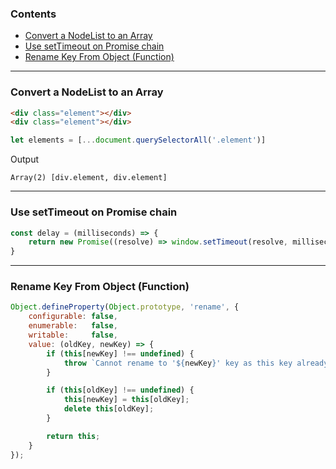 
### Contents

- [Convert a NodeList to an Array](#convert-a-nodelist-to-an-array)
- [Use setTimeout on Promise chain](#use-settimeout-on-promise-chain)
- [Rename Key From Object (Function)](#rename-key-from-object-function)

---

### Convert a NodeList to an Array

```html
<div class="element"></div>
<div class="element"></div>
```

```javascript
let elements = [...document.querySelectorAll('.element')]
```

Output

```
Array(2) [div.element, div.element]
```

---

### Use setTimeout on Promise chain

```javascript
const delay = (milliseconds) => {
    return new Promise((resolve) => window.setTimeout(resolve, milliseconds))
}
```

---

### Rename Key From Object (Function)

```javascript
Object.defineProperty(Object.prototype, 'rename', {
    configurable: false,
    enumerable:   false,
    writable:     false,
    value: (oldKey, newKey) => {
        if (this[newKey] !== undefined) {
            throw `Cannot rename to '${newKey}' key as this key already exists.`;
        }

        if (this[oldKey] !== undefined) {
            this[newKey] = this[oldKey];
            delete this[oldKey];
        }

        return this;
    }
});
```
